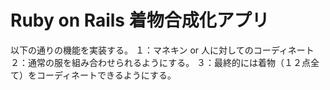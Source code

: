 # Ruby on Rails 着物合成化アプリ

以下の通りの機能を実装する。
１：マネキン or 人に対してのコーディネート
２：通常の服を組み合わせられるようにする。
３：最終的には着物（１２点全て）をコーディネートできるようにする。
